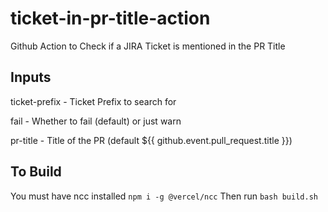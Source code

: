# ticket-in-pr-title-action
Github Action to Check if a JIRA Ticket is mentioned in the PR Title

## Inputs
  ticket-prefix - Ticket Prefix to search for

  fail - Whether to fail (default) or just warn

  pr-title - Title of the PR (default ${{ github.event.pull_request.title }})

## To Build
You must have ncc installed `npm i -g @vercel/ncc`
Then run `bash build.sh`
